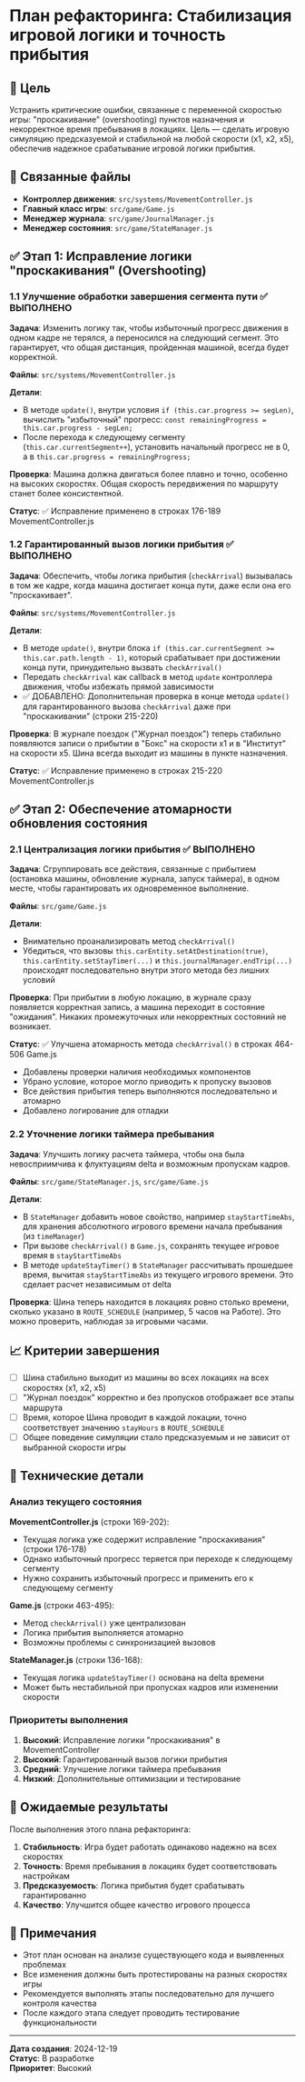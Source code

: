 # План рефакторинга: Стабилизация игровой логики и точность прибытия

## 🎯 Цель
Устранить критические ошибки, связанные с переменной скоростью игры: "проскакивание" (overshooting) пунктов назначения и некорректное время пребывания в локациях. Цель — сделать игровую симуляцию предсказуемой и стабильной на любой скорости (x1, x2, x5), обеспечив надежное срабатывание игровой логики прибытия.

## 🔗 Связанные файлы
- **Контроллер движения**: `src/systems/MovementController.js`
- **Главный класс игры**: `src/game/Game.js`
- **Менеджер журнала**: `src/game/JournalManager.js`
- **Менеджер состояния**: `src/game/StateManager.js`

## ✅ Этап 1: Исправление логики "проскакивания" (Overshooting)

### 1.1 Улучшение обработки завершения сегмента пути ✅ ВЫПОЛНЕНО

**Задача**: Изменить логику так, чтобы избыточный прогресс движения в одном кадре не терялся, а переносился на следующий сегмент. Это гарантирует, что общая дистанция, пройденная машиной, всегда будет корректной.

**Файлы**: `src/systems/MovementController.js`

**Детали**:
- В методе `update()`, внутри условия `if (this.car.progress >= segLen)`, вычислить "избыточный" прогресс: `const remainingProgress = this.car.progress - segLen;`
- После перехода к следующему сегменту (`this.car.currentSegment++`), установить начальный прогресс не в 0, а в `this.car.progress = remainingProgress;`

**Проверка**: Машина должна двигаться более плавно и точно, особенно на высоких скоростях. Общая скорость передвижения по маршруту станет более консистентной.

**Статус**: ✅ Исправление применено в строках 176-189 MovementController.js

### 1.2 Гарантированный вызов логики прибытия ✅ ВЫПОЛНЕНО

**Задача**: Обеспечить, чтобы логика прибытия (`checkArrival`) вызывалась в том же кадре, когда машина достигает конца пути, даже если она его "проскакивает".

**Файлы**: `src/systems/MovementController.js`

**Детали**:
- В методе `update()`, внутри блока `if (this.car.currentSegment >= this.car.path.length - 1)`, который срабатывает при достижении конца пути, принудительно вызвать `checkArrival()`
- Передать `checkArrival` как callback в метод `update` контроллера движения, чтобы избежать прямой зависимости
- ✅ ДОБАВЛЕНО: Дополнительная проверка в конце метода `update()` для гарантированного вызова `checkArrival` даже при "проскакивании" (строки 215-220)

**Проверка**: В журнале поездок ("Журнал поездок") теперь стабильно появляются записи о прибытии в "Бокс" на скорости x1 и в "Институт" на скорости x5. Шина всегда выходит из машины в пункте назначения.

**Статус**: ✅ Исправление применено в строках 215-220 MovementController.js

## ✅ Этап 2: Обеспечение атомарности обновления состояния

### 2.1 Централизация логики прибытия ✅ ВЫПОЛНЕНО

**Задача**: Сгруппировать все действия, связанные с прибытием (остановка машины, обновление журнала, запуск таймера), в одном месте, чтобы гарантировать их одновременное выполнение.

**Файлы**: `src/game/Game.js`

**Детали**:
- Внимательно проанализировать метод `checkArrival()`
- Убедиться, что вызовы `this.carEntity.setAtDestination(true)`, `this.carEntity.setStayTimer(...)` и `this.journalManager.endTrip(...)` происходят последовательно внутри этого метода без лишних условий

**Проверка**: При прибытии в любую локацию, в журнале сразу появляется корректная запись, а машина переходит в состояние "ожидания". Никаких промежуточных или некорректных состояний не возникает.

**Статус**: ✅ Улучшена атомарность метода `checkArrival()` в строках 464-506 Game.js
- Добавлены проверки наличия необходимых компонентов
- Убрано условие, которое могло приводить к пропуску вызовов
- Все действия прибытия теперь выполняются последовательно и атомарно
- Добавлено логирование для отладки

### 2.2 Уточнение логики таймера пребывания

**Задача**: Улучшить логику расчета таймера, чтобы она была невосприимчива к флуктуациям delta и возможным пропускам кадров.

**Файлы**: `src/game/StateManager.js`, `src/game/Game.js`

**Детали**:
- В `StateManager` добавить новое свойство, например `stayStartTimeAbs`, для хранения абсолютного игрового времени начала пребывания (из `timeManager`)
- При вызове `checkArrival()` в `Game.js`, сохранять текущее игровое время в `stayStartTimeAbs`
- В методе `updateStayTimer()` в `StateManager` рассчитывать прошедшее время, вычитая `stayStartTimeAbs` из текущего игрового времени. Это сделает расчет независимым от delta

**Проверка**: Шина теперь находится в локациях ровно столько времени, сколько указано в `ROUTE_SCHEDULE` (например, 5 часов на Работе). Это можно проверить, наблюдая за игровыми часами.

## 📈 Критерии завершения

- [ ] Шина стабильно выходит из машины во всех локациях на всех скоростях (x1, x2, x5)
- [ ] "Журнал поездок" корректно и без пропусков отображает все этапы маршрута
- [ ] Время, которое Шина проводит в каждой локации, точно соответствует значению `stayHours` в `ROUTE_SCHEDULE`
- [ ] Общее поведение симуляции стало предсказуемым и не зависит от выбранной скорости игры

## 🔧 Технические детали

### Анализ текущего состояния

**MovementController.js** (строки 169-202):
- Текущая логика уже содержит исправление "проскакивания" (строки 176-178)
- Однако избыточный прогресс теряется при переходе к следующему сегменту
- Нужно сохранить избыточный прогресс и применить его к следующему сегменту

**Game.js** (строки 463-495):
- Метод `checkArrival()` уже централизован
- Логика прибытия выполняется атомарно
- Возможны проблемы с синхронизацией вызовов

**StateManager.js** (строки 136-168):
- Текущая логика `updateStayTimer()` основана на delta времени
- Может быть нестабильной при пропусках кадров или изменении скорости

### Приоритеты выполнения

1. **Высокий**: Исправление логики "проскакивания" в MovementController
2. **Высокий**: Гарантированный вызов логики прибытия
3. **Средний**: Улучшение логики таймера пребывания
4. **Низкий**: Дополнительные оптимизации и тестирование

## 🚀 Ожидаемые результаты

После выполнения этого плана рефакторинга:

1. **Стабильность**: Игра будет работать одинаково надежно на всех скоростях
2. **Точность**: Время пребывания в локациях будет соответствовать настройкам
3. **Предсказуемость**: Логика прибытия будет срабатывать гарантированно
4. **Качество**: Улучшится общее качество игрового процесса

## 📝 Примечания

- Этот план основан на анализе существующего кода и выявленных проблемах
- Все изменения должны быть протестированы на разных скоростях игры
- Рекомендуется выполнять этапы последовательно для лучшего контроля качества
- После каждого этапа следует проводить тестирование функциональности

---

**Дата создания**: 2024-12-19  
**Статус**: В разработке  
**Приоритет**: Высокий
